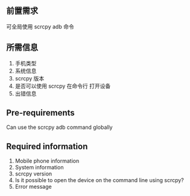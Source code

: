 ## 前置需求
可全局使用 scrcpy adb 命令

## 所需信息
1. 手机类型
2. 系统信息
3. scrcpy 版本
4. 是否可以使用 scrcpy 在命令行 打开设备
5. 出错信息

## Pre-requirements
Can use the scrcpy adb command globally

## Required information
1. Mobile phone information
2. System information
3. scrcpy version
4. Is it possible to open the device on the command line using scrcpy?
5. Error message
